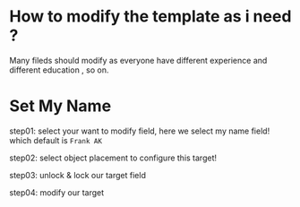 # How to modify the template as i need ?

Many fileds should modify as everyone have different experience
and different education , so on.


Set My Name
=========

step01: select your want to modify field, here we select my name field! which default is `Frank AK` 


step02: select object placement to configure this target!

step03: unlock & lock our target field

step04: modify our target
